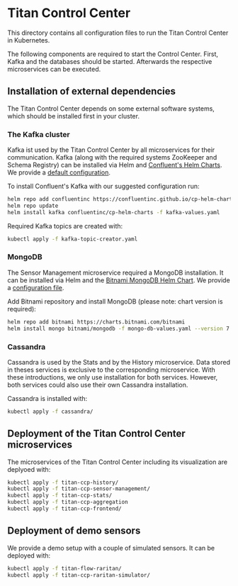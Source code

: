 # Titan Control Center

This directory contains all configuration files to run the Titan Control Center in Kubernetes.

The following components are required to start the Control Center.
First, Kafka and the databases should be started. Afterwards the respective microservices can be executed.

## Installation of external dependencies

The Titan Control Center depends on some external software systems, which should be installed first in your cluster.

### The Kafka cluster

Kafka ist used by the Titan Control Center by all microservices for their communication. Kafka (along with the required systems ZooKeeper and Schema Registry) can be installed via Helm and [Confluent's Helm Charts](https://github.com/confluentinc/cp-helm-charts). We provide a [default configuration](infrastructure/kafka/values.yaml).

To install Confluent's Kafka with our suggested configuration run:

```sh
helm repo add confluentinc https://confluentinc.github.io/cp-helm-charts/
helm repo update
helm install kafka confluentinc/cp-helm-charts -f kafka-values.yaml
```

Required Kafka topics are created with:

```sh
kubectl apply -f kafka-topic-creator.yaml
```

### MongoDB

The Sensor Management microservice required a MongoDB installation. It can be installed via Helm and the [Bitnami MongoDB Helm Chart](https://github.com/bitnami/charts/tree/master/bitnami/mongodb). We provide a [configuration file](mongo-db-values.yaml).

Add Bitnami repository and install MongoDB (please note: chart version is required):

```sh
helm repo add bitnami https://charts.bitnami.com/bitnami
helm install mongo bitnami/mongodb -f mongo-db-values.yaml --version 7.8.10
```

### Cassandra

Cassandra is used by the Stats and by the History microservice. Data stored in theses services is exclusive to the corresponding microservice. With these introductions, we only use installation for both services. However, both services could also use their own Cassandra installation.

Cassandra is installed with:

```sh
kubectl apply -f cassandra/
```


## Deployment of the Titan Control Center microservices

The microservices of the Titan Control Center including its visualization are deplyoed with:

```sh
kubectl apply -f titan-ccp-history/
kubectl apply -f titan-ccp-sensor-management/
kubectl apply -f titan-ccp-stats/
kubectl apply -f titan-ccp-aggregation
kubectl apply -f titan-ccp-frontend/
```


## Deployment of demo sensors

We provide a demo setup with a couple of simulated sensors. It can be deployed with:

```sh
kubectl apply -f titan-flow-raritan/
kubectl apply -f titan-ccp-raritan-simulator/
```
